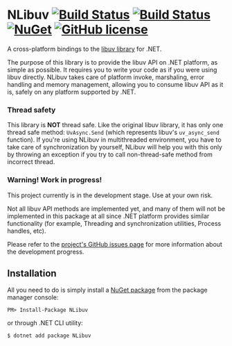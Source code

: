 NLibuv [![Build Status](https://travis-ci.org/neris/NLibuv.svg?branch=master)](https://travis-ci.org/neris/NLibuv) [![Build Status](https://ci.appveyor.com/api/projects/status/4vcw8d72fvtgwuhf?svg=true)](https://ci.appveyor.com/project/neris/nlibuv) [![NuGet](https://img.shields.io/nuget/v/NLibuv.svg?label=nuget:%20NLibuv)](https://www.nuget.org/packages/NLibuv/) [![GitHub license](https://img.shields.io/badge/license-MIT-blue.svg)](https://raw.githubusercontent.com/neris/NLibuv/master/LICENSE)
========

A cross-platform bindings to the [libuv library](http://libuv.org/) for .NET.

The purpose of this library is to provide the libuv API on .NET platform, as simple as possible. 
It requires you to write your code as if you were using libuv directly.
NLibuv takes care of platform invoke, marshaling, error handling and memory management, 
allowing you to consume libuv API as it is, safely on any platform supported by .NET.

### Thread safety

This library is **NOT** thread safe. Like the original libuv library, it has only 
one thread safe method: `UvAsync.Send` (which represents libuv's `uv_async_send` function).
If you're using NLibuv in multithreaded environment, you have to take care of synchronization by yourself, 
NLibuv will help you with this only by throwing an exception if you try to call non-thread-safe method from incorrect thread.


### Warning! Work in progress!

This project currently is in the development stage. Use at your own risk.

Not all libuv API methods are implemented yet, and many of them will not be implemented in this 
package at all since .NET platform provides similar functionality (for example, Threading and synchronization utilities, Process handles, etc).

Please refer to the [project's GitHub issues page](https://github.com/neris/NLibuv/issues) for more information about the development progress.



Installation
------------

All you need to do is simply install a [NuGet package](https://www.nuget.org/packages/NLibuv/)
from the package manager console:
```
PM> Install-Package NLibuv
```
or through .NET CLI utility:
```
$ dotnet add package NLibuv
```



